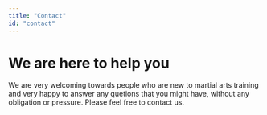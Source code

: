```yaml
---
title: "Contact"
id: "contact"
---
```


# We are here to help you

We are very welcoming towards people who are new to martial arts training and very happy to answer any quetions that you might have, without any obligation or pressure. Please feel free to contact us.
